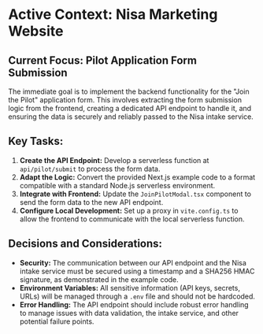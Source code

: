 # Active Context: Nisa Marketing Website

## Current Focus: Pilot Application Form Submission

The immediate goal is to implement the backend functionality for the "Join the Pilot" application form. This involves extracting the form submission logic from the frontend, creating a dedicated API endpoint to handle it, and ensuring the data is securely and reliably passed to the Nisa intake service.

## Key Tasks:

1.  **Create the API Endpoint:** Develop a serverless function at `api/pilot/submit` to process the form data.
2.  **Adapt the Logic:** Convert the provided Next.js example code to a format compatible with a standard Node.js serverless environment.
3.  **Integrate with Frontend:** Update the `JoinPilotModal.tsx` component to send the form data to the new API endpoint.
4.  **Configure Local Development:** Set up a proxy in `vite.config.ts` to allow the frontend to communicate with the local serverless function.

## Decisions and Considerations:

- **Security:** The communication between our API endpoint and the Nisa intake service must be secured using a timestamp and a SHA256 HMAC signature, as demonstrated in the example code.
- **Environment Variables:** All sensitive information (API keys, secrets, URLs) will be managed through a `.env` file and should not be hardcoded.
- **Error Handling:** The API endpoint should include robust error handling to manage issues with data validation, the intake service, and other potential failure points.
